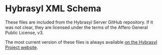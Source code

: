 # Hybrasyl XML Schema

These files are included from the Hybrasyl Server GitHub repository.
If it was not clear, they are licensed under the terms of the Affero
General Public License, v3.

The most current version of these files is always available
[on the Hybrasyl Project website](http://www.hybrasyl.com/XML/Hybrasyl).

